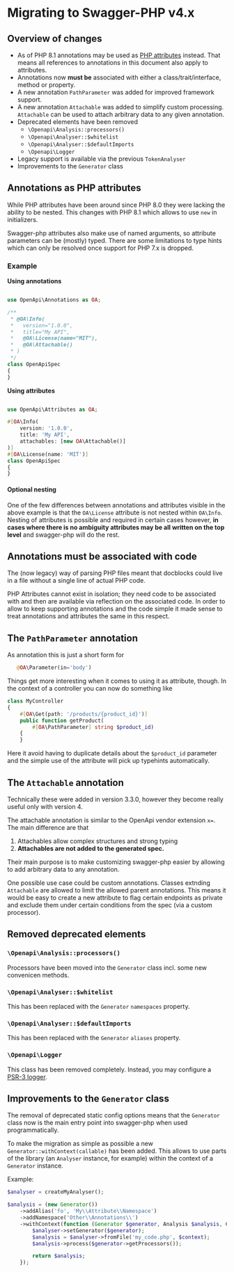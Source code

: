 # Migrating to Swagger-PHP v4.x

## Overview of changes
* As of PHP 8.1 annotations may be used as
  [PHP attributes](https://www.php.net/manual/en/language.attributes.overview.php) instead.
  That means all references to annotations in this document also apply to attributes.
* Annotations now **must be** associated  with either a class/trait/interface,
  method or property.
* A new annotation `PathParameter` was added for improved framework support.
* A new annotation `Attachable` was added to simplify custom processing.
  `Attachable` can be used to attach arbitrary data to any given annotation.
* Deprecated elements have been removed
  * `\Openapi\Analysis::processors()`
  * `\Openapi\Analyser::$whitelist`
  * `\Openapi\Analyser::$defaultImports`
  * `\Openapi\Logger`
* Legacy support is available via the previous `TokenAnalyser`
* Improvements to the `Generator` class

## Annotations as PHP attributes
While PHP attributes have been around since PHP 8.0 they were lacking the ability to be nested.
This changes with PHP 8.1 which allows to use `new` in initializers.

Swagger-php attributes also make use of named arguments, so attribute parameters can be (mostly) typed. 
There are some limitations to type hints which can only be resolved once support for PHP 7.x is dropped.

### Example
**Using annotations**
```php

use OpenApi\Annotations as OA;

/**
 * @OA\Info(
 *   version="1.0.0",
 *   title="My API",
 *   @OA\License(name="MIT"),
 *   @OA\Attachable()
 * )
 */
class OpenApiSpec
{
}
```
**Using attributes**
```php

use OpenApi\Attributes as OA;

#[OA\Info(
    version: '1.0.0',
    title: 'My API',
    attachables: [new OA\Attachable()]
)]
#[OA\License(name: 'MIT')]
class OpenApiSpec
{
}
```

#### Optional nesting
One of the few differences between annotations and attributes visible in the above example is that the `OA\License` attribute
is not nested within `OA\Info`. Nesting of attributes is possible and required in certain cases however, **in cases where there
is no ambiguity attributes may be all written on the top level** and swagger-php will do the rest.

## Annotations must be associated with code
The (now legacy) way of parsing PHP files meant that docblocks could live in a file without a single line
of actual PHP code.

PHP Attributes cannot exist in isolation; they need code to be associated with and then are available 
via reflection on the associated code.
In order to allow to keep supporting annotations and the code simple it made sense to treat annotations and attributes
the same in this respect.

## The `PathParameter` annotation
As annotation this is just a short form for 
```php
   @OA\Parameter(in='body')
```

Things get more interesting when it comes to using it as attribute, though. In the context of
a controller you can now do something like
```php
class MyController
{
    #[OA\Get(path: '/products/{product_id}')]
    public function getProduct(
        #[OA\PathParameter] string $product_id)
    {
    }
```
Here it avoid having to duplicate details about the `$product_id` parameter and the simple use of the attribute
will pick up typehints automatically.

## The `Attachable` annotation
Technically these were added in version 3.3.0, however they become really useful only with version 4.

The attachable annotation is similar to the OpenApi vendor extension `x=`. The main difference are that
1. Attachables allow complex structures and strong typing
2. **Attachables are not added to the generated spec.**

Their main purpose is to make customizing swagger-php easier by allowing to add arbitrary data to any annotation.

One possible use case could be custom annotations. Classes extnding `Attachable` are allowed to limit 
the allowed parent annotations. This means it would be easy to create a new attribute to flag certain endpoints
as private and exclude them under certain conditions from the spec (via a custom processor).

## Removed deprecated elements
### `\Openapi\Analysis::processors()`
Processors have been moved into the `Generator` class incl. some new convenicen methods.
### `\Openapi\Analyser::$whitelist`
This has been replaced with the `Generator` `namespaces` property.
### `\Openapi\Analyser::$defaultImports`
This has been replaced with the `Generator` `aliases` property.
### `\Openapi\Logger`
This class has been removed completely. Instead, you may configure a [PSR-3 logger](https://www.php-fig.org/psr/psr-3/).

## Improvements to the `Generator` class
The removal of deprecated static config options means that the `Generator` class now is 
the main entry point into swagger-php when used programmatically.

To make the migration as simple as possible a new `Generator::withContext(callable)` has been added.
This allows to use parts of the library (an `Analyser` instance, for example) within the context of a `Generator` instance.

Example:
```php
$analyser = createMyAnalyser();

$analysis = (new Generator())
    ->addAlias('fo', 'My\\Attribute\\Namespace')
    ->addNamespace('Other\\Annotations\\')
    ->withContext(function (Generator $generator, Analysis $analysis, Context $context) use ($analyser) {
        $analyser->setGenerator($generator);
        $analysis = $analyser->fromFile('my_code.php', $context);
        $analysis->process($generator->getProcessors());

        return $analysis;
    });

```
